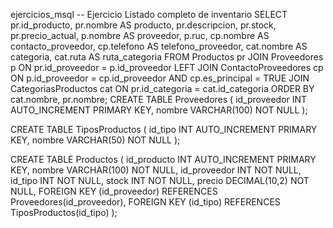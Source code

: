  ejercicios_msql
-- Ejercicio Listado completo de inventario
SELECT 
    pr.id_producto,
    pr.nombre AS producto,
    pr.descripcion,
    pr.stock,
    pr.precio_actual,
    p.nombre AS proveedor,
    p.ruc,
    cp.nombre AS contacto_proveedor,
    cp.telefono AS telefono_proveedor,
    cat.nombre AS categoria,
    cat.ruta AS ruta_categoria
FROM 
    Productos pr
JOIN 
    Proveedores p ON pr.id_proveedor = p.id_proveedor
LEFT JOIN 
    ContactoProveedores cp ON p.id_proveedor = cp.id_proveedor AND cp.es_principal = TRUE
JOIN 
    CategoriasProductos cat ON pr.id_categoria = cat.id_categoria
ORDER BY 
    cat.nombre, pr.nombre;
CREATE TABLE Proveedores (
    id_proveedor INT AUTO_INCREMENT PRIMARY KEY,
    nombre VARCHAR(100) NOT NULL
);

CREATE TABLE TiposProductos (
    id_tipo INT AUTO_INCREMENT PRIMARY KEY,
    nombre VARCHAR(50) NOT NULL
);

CREATE TABLE Productos (
    id_producto INT AUTO_INCREMENT PRIMARY KEY,
    nombre VARCHAR(100) NOT NULL,
    id_proveedor INT NOT NULL,
    id_tipo INT NOT NULL,
    stock INT NOT NULL,
    precio DECIMAL(10,2) NOT NULL,
    FOREIGN KEY (id_proveedor) REFERENCES Proveedores(id_proveedor),
    FOREIGN KEY (id_tipo) REFERENCES TiposProductos(id_tipo)
);